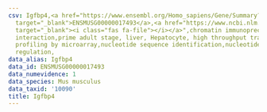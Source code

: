 ```yaml
---
csv: Igfbp4,<a href="https://www.ensembl.org/Homo_sapiens/Gene/Summary?db=core;g=ENSMUSG00000017493"
  target="_blank">ENSMUSG00000017493</a>,<a href="https://www.ncbi.nlm.nih.gov/pubmed/23834426"
  target="_blank"><i class="fas fa-file"></i></a>",chromatin immunoprecipitation assay,direct
  interaction,prime adult stage, liver, Hepatocyte, high throughput transcription
  profiling by microarray,nucleotide sequence identification,nucleotide sequence identification,transcriptional
  regulation,
data_alias: Igfbp4
data_id: ENSMUSG00000017493
data_numevidence: 1
data_species: Mus musculus
data_taxid: '10090'
title: Igfbp4
---
```

